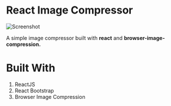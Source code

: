 # React Image Compressor

![Screenshot ](https://user-images.githubusercontent.com/68656122/127089251-adf0c40c-c74b-4048-91e3-75b301152e7a.png)

 A simple image compressor built with **react** and **browser-image-compression.**
 
# Built With
1. ReactJS
2. React Bootstrap
3. Browser Image Compression
 

